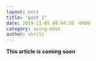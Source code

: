 ```yaml
---
layout: post
title: "post 1"
date: 2019-11-05 08:44:38 -0400
category: using-odin
author: shriti
---
```


**This article is coming soon**

